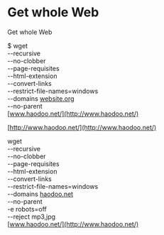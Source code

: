 # Get whole Web

Get whole Web

$ wget \
--recursive \
--no-clobber \
--page-requisites \
--html-extension \
--convert-links \
--restrict-file-names=windows \
--domains [website.org](http://website.org/) \
--no-parent \
[www.haodoo.net/](http://www.haodoo.net/)

[http://www.haodoo.net/](http://www.haodoo.net/)

wget \
--recursive \
--no-clobber \
--page-requisites \
--html-extension \
--convert-links \
--restrict-file-names=windows \
--domains [haodoo.net](http://haodoo.net/) \
--no-parent \
-e robots=off \
--reject mp3,jpg \
[www.haodoo.net/](http://www.haodoo.net/)